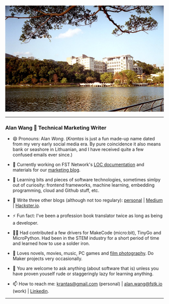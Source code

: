 ![profile](profile.jpg)

---

### Alan Wang 👋 Technical Marketing Writer

- 😄 Pronouns: Alan *Wong*. (*Krantas* is just a fun made-up name dated from my very early social media era. By pure coincidence it also means bank or seashore in Lithuanian, and I have received quite a few confused emails ever since.)

- 🔭 Currently working on FST Network's [LOC documentation](https://documentation.loc.fst.network/) and materials for our [marketing blog](https://www.fst.network/blog).

- 🌱 Learning bits and pieces of software technologies, sometimes simlpy out of curiosity: frontend frameworks, machine learning, embedding programming, cloud and Github stuff, etc.

- 📝 Write three other blogs (although not too regulary): [personal](https://krantasblog.blogspot.com/) | [Medium](https://medium.com/@alankrantas) | [Hackster.io](https://www.hackster.io/alankrantas).

- ⚡ Fun fact: I've been a profession book translator twice as long as being a developer.

- 👨‍💻 Had contributed a few drivers for MakeCode (micro:bit), TinyGo and MicroPython. Had been in the STEM industry for a short period of time and learned how to use a solder iron.

- 🤔 Loves novels, movies, music, PC games and [film photography](https://www.pexels.com/@alan-wang-207740683/). Do Maker projects very occasionally.

- 💬 You are welcome to ask anything (about software that is) unless you have proven youself rude or staggeringly lazy for learning anything.

- 📫 How to reach me: krantas@gmail.com (personal) | alan.wang@fstk.io (work) | [Linkedin](https://www.linkedin.com/in/krantas/).

---
